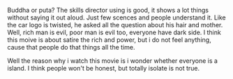 Buddha or puta?
The skills director using is good, it shows a lot things without saying it out aloud. Just few scences and people understand it.
Like the car logo is twisted, he asked all the question about his hair and mother.
Well, rich man is evil, poor man is evil too, everyone have dark side.
I think this moive is about satire the rich and power, but i do not feel anything, cause that people do that things all the time.

Well the reason why i watch this movie is i wonder whether everyone is a island. I think people won't be honest, but totally isolate is not true.

